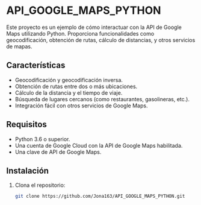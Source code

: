 # API_GOOGLE_MAPS_PYTHON

Este proyecto es un ejemplo de cómo interactuar con la API de Google Maps utilizando Python. Proporciona funcionalidades como geocodificación, obtención de rutas, cálculo de distancias, y otros servicios de mapas.

## Características

- Geocodificación y geocodificación inversa.
- Obtención de rutas entre dos o más ubicaciones.
- Cálculo de la distancia y el tiempo de viaje.
- Búsqueda de lugares cercanos (como restaurantes, gasolineras, etc.).
- Integración fácil con otros servicios de Google Maps.

## Requisitos

- Python 3.6 o superior.
- Una cuenta de Google Cloud con la API de Google Maps habilitada.
- Una clave de API de Google Maps.

## Instalación

1. Clona el repositorio:

   ```bash
   git clone https://github.com/Jona163/API_GOOGLE_MAPS_PYTHON.git
